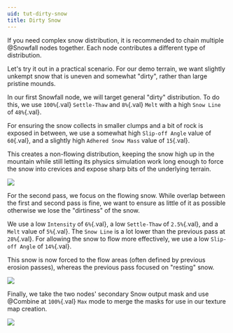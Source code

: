 ```yaml
---
uid: tut-dirty-snow
title: Dirty Snow
---
```


If you need complex snow distribution, it is recommended to chain multiple @Snowfall nodes together. Each node contributes a different type of distribution.

Let's try it out in a practical scenario. For our demo terrain, we want slightly unkempt snow that is uneven and somewhat "dirty", rather than large pristine mounds.

In our first Snowfall node, we will target general "dirty" distribution. To do this, we use `100%`{.val} `Settle-Thaw` and `8%`{.val} `Melt` with a high `Snow Line` of `48%`{.val}. 

For ensuring the snow collects in smaller clumps and a bit of rock is exposed in between, we use a somewhat high `Slip-off Angle` value of `60`{.val}, and a slightly high `Adhered Snow Mass` value of `15`{.val}. 

This creates a non-flowing distribution, keeping the snow high up in the mountain while still letting its physics simulation work long enough to force the snow into crevices and expose sharp bits of the underlying terrain.

![](/images/ref/Snowfall/SnowA.webp)

For the second pass, we focus on the flowing snow. While overlap between the first and second pass is fine, we want to ensure as little of it as possible otherwise we lose the "dirtiness" of the snow.

We use a low `Intensity` of `6%`{.val}, a low `Settle-Thaw` of `2.5%`{.val}, and a `Melt` value of `5%`{.val}. The `Snow Line` is a lot lower than the previous pass at `28%`{.val}. For allowing the snow to flow more effectively, we use a low `Slip-off Angle` of `14%`{.val}.

This snow is now forced to the flow areas (often defined by previous erosion passes), whereas the previous pass focused on "resting" snow.

![](/images/ref/Snowfall/SnowB.webp)

Finally, we take the two nodes' secondary Snow output mask and use @Combine at `100%`{.val} `Max` mode to merge the masks for use in our texture map creation. 

![](/images/ref/Snowfall/SnowC.webp)